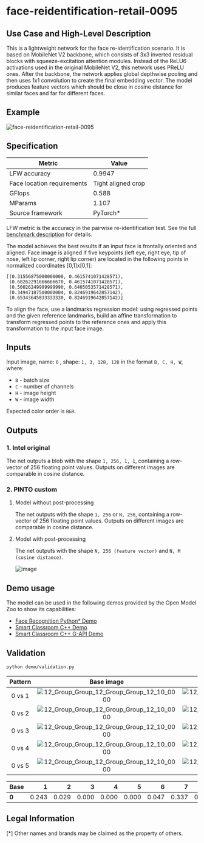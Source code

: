 # face-reidentification-retail-0095

## Use Case and High-Level Description

This is a lightweight network for the face re-identification scenario. It is based on MobileNet V2 backbone, which consists of 3x3 inverted residual blocks with squeeze-excitation attention modules. Instead of the ReLU6 activations used in the original MobileNet V2, this network uses PReLU ones. After the backbone, the network applies global depthwise pooling and then uses 1x1 convolution to create the final embedding vector. The model produces feature vectors which should be close in cosine distance for similar faces and far for different faces.

## Example

![face-reidentification-retail-0095](https://github.com/PINTO0309/PINTO_model_zoo/assets/33194443/4efdc70a-503b-43e3-b18b-b918981ef781)

## Specification

| Metric                          | Value                                     |
|---------------------------------|-------------------------------------------|
| LFW accuracy                    | 0.9947                                    |
| Face location requirements      | Tight aligned crop                        |
| GFlops                          | 0.588                                     |
| MParams                         | 1.107                                     |
| Source framework                | PyTorch\*                                  |

LFW metric is the accuracy in the pairwise re-identification test. See the full [benchmark description](http://vis-www.cs.umass.edu/lfw/) for details.

The model achieves the best results if an input face is frontally oriented and aligned. Face image is aligned if five keypoints (left eye, right eye, tip of nose, left lip corner, right lip corner) are located in the following points in normalized coordinates [0,1]x[0,1]:

```
[(0.31556875000000000, 0.4615741071428571),
 (0.68262291666666670, 0.4615741071428571),
 (0.50026249999999990, 0.6405053571428571),
 (0.34947187500000004, 0.8246919642857142),
 (0.65343645833333330, 0.8246919642857142)]
```

To align the face, use a landmarks regression model: using regressed points and the given reference landmarks, build an affine transformation to transform regressed points to the reference ones and apply this transformation to the input face image.

## Inputs

Input image, name: `0` , shape: `1, 3, 128, 128` in the format `B, C, H, W`, where:

- `B` - batch size
- `C` - number of channels
- `H` - image height
- `W` - image width

Expected color order is `BGR`.

## Outputs
### 1. Intel original
The net outputs a blob with the shape `1, 256, 1, 1`, containing a row-vector of 256 floating point values. Outputs on different images are comparable in cosine distance.
### 2. PINTO custom
1. Model without post-processing

    The net outputs with the shape `1, 256` or `N, 256`, containing a row-vector of 256 floating point values. Outputs on different images are comparable in cosine distance.

2. Model with post-processing

    The net outputs with the shape `N, 256 (feature vector)` and `N, M (cosine distance)`.

    ![image](https://github.com/PINTO0309/PINTO_model_zoo/assets/33194443/7949432d-95ae-46d1-83be-88266b945716)


## Demo usage

The model can be used in the following demos provided by the Open Model Zoo to show its capabilities:

* [Face Recognition Python\* Demo](../../../demos/face_recognition_demo/python/README.md)
* [Smart Classroom C++ Demo](../../../demos/smart_classroom_demo/cpp/README.md)
* [Smart Classroom C++ G-API Demo](../../../demos/smart_classroom_demo/cpp_gapi/README.md)

## Validation

```bash
python demo/validation.py
```

|Pattern|Base image|Target image|Pattern|Base image|Target image|
|:-:|:-:|:-:|:-:|:-:|:-:|
|0 vs 1|![12_Group_Group_12_Group_Group_12_10_0000](https://github.com/PINTO0309/PINTO_model_zoo/assets/33194443/65d639b6-d2ff-4684-9ad2-ba048380b603)|![12_Group_Group_12_Group_Group_12_10_0001](https://github.com/PINTO0309/PINTO_model_zoo/assets/33194443/aaba96d9-3d2f-4ecf-a6ad-858b80c0ea22)|0 vs 6|![12_Group_Group_12_Group_Group_12_10_0000](https://github.com/PINTO0309/PINTO_model_zoo/assets/33194443/65d639b6-d2ff-4684-9ad2-ba048380b603)|![12_Group_Group_12_Group_Group_12_10_0006](https://github.com/PINTO0309/PINTO_model_zoo/assets/33194443/01c77b03-3435-49fb-a3c9-a1a7807cec04)|
|0 vs 2|![12_Group_Group_12_Group_Group_12_10_0000](https://github.com/PINTO0309/PINTO_model_zoo/assets/33194443/65d639b6-d2ff-4684-9ad2-ba048380b603)|![12_Group_Group_12_Group_Group_12_10_0002](https://github.com/PINTO0309/PINTO_model_zoo/assets/33194443/4db0e5dc-afd7-4d97-a6c0-0c519447c8ff)|0 vs 7|![12_Group_Group_12_Group_Group_12_10_0000](https://github.com/PINTO0309/PINTO_model_zoo/assets/33194443/65d639b6-d2ff-4684-9ad2-ba048380b603)|![12_Group_Group_12_Group_Group_12_10_0007](https://github.com/PINTO0309/PINTO_model_zoo/assets/33194443/cde8eb0b-c356-48da-ab26-fc49cdff7b0b)|
|0 vs 3|![12_Group_Group_12_Group_Group_12_10_0000](https://github.com/PINTO0309/PINTO_model_zoo/assets/33194443/65d639b6-d2ff-4684-9ad2-ba048380b603)|![12_Group_Group_12_Group_Group_12_10_0003](https://github.com/PINTO0309/PINTO_model_zoo/assets/33194443/8affc28f-c0d0-4c87-87db-3aafa759f4a6)|0 vs 8|![12_Group_Group_12_Group_Group_12_10_0000](https://github.com/PINTO0309/PINTO_model_zoo/assets/33194443/65d639b6-d2ff-4684-9ad2-ba048380b603)|![12_Group_Group_12_Group_Group_12_10_0008](https://github.com/PINTO0309/PINTO_model_zoo/assets/33194443/70208791-eb52-4701-b532-4b72fe8defb4)|
|0 vs 4|![12_Group_Group_12_Group_Group_12_10_0000](https://github.com/PINTO0309/PINTO_model_zoo/assets/33194443/65d639b6-d2ff-4684-9ad2-ba048380b603)|![12_Group_Group_12_Group_Group_12_10_0004](https://github.com/PINTO0309/PINTO_model_zoo/assets/33194443/438f84d7-56e8-4e07-9b56-26d9d5cac990)|0 vs 9|![12_Group_Group_12_Group_Group_12_10_0000](https://github.com/PINTO0309/PINTO_model_zoo/assets/33194443/65d639b6-d2ff-4684-9ad2-ba048380b603)|![12_Group_Group_12_Group_Group_12_10_0009](https://github.com/PINTO0309/PINTO_model_zoo/assets/33194443/d79eaca0-8178-4ac9-a6f6-238137344608)|
|0 vs 5|![12_Group_Group_12_Group_Group_12_10_0000](https://github.com/PINTO0309/PINTO_model_zoo/assets/33194443/65d639b6-d2ff-4684-9ad2-ba048380b603)|![12_Group_Group_12_Group_Group_12_10_0005](https://github.com/PINTO0309/PINTO_model_zoo/assets/33194443/f22d41c5-4b11-4bf1-ab96-22792fa33054)|0 vs 0|![12_Group_Group_12_Group_Group_12_10_0000](https://github.com/PINTO0309/PINTO_model_zoo/assets/33194443/65d639b6-d2ff-4684-9ad2-ba048380b603)|![12_Group_Group_12_Group_Group_12_10_0000](https://github.com/PINTO0309/PINTO_model_zoo/assets/33194443/9d16227f-8b70-4950-a584-fb86617fa252)|

|Base|1|2|3|4|5|6|7|8|9|0|
|:-|-:|-:|-:|-:|-:|-:|-:|-:|-:|-:|
|**0**|0.243|0.029|0.000|0.000|0.000|0.047|0.337|0.181|0.022|1.000|

## Legal Information
[*] Other names and brands may be claimed as the property of others.
